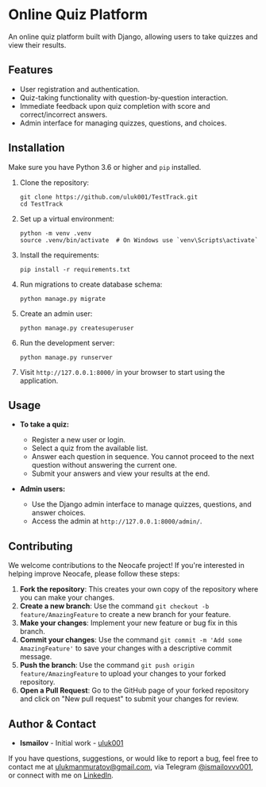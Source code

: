 
# Online Quiz Platform

An online quiz platform built with Django, allowing users to take quizzes and view their results. 

## Features

- User registration and authentication.
- Quiz-taking functionality with question-by-question interaction.
- Immediate feedback upon quiz completion with score and correct/incorrect answers.
- Admin interface for managing quizzes, questions, and choices.

## Installation

Make sure you have Python 3.6 or higher and `pip` installed. 

1. Clone the repository:
   ```
   git clone https://github.com/uluk001/TestTrack.git
   cd TestTrack
   ```

2. Set up a virtual environment:
   ```
   python -m venv .venv
   source .venv/bin/activate  # On Windows use `venv\Scripts\activate`
   ```

3. Install the requirements:
   ```
   pip install -r requirements.txt
   ```

4. Run migrations to create database schema:
   ```
   python manage.py migrate
   ```

5. Create an admin user:
   ```
   python manage.py createsuperuser
   ```

6. Run the development server:
   ```
   python manage.py runserver
   ```

7. Visit `http://127.0.0.1:8000/` in your browser to start using the application.

## Usage

- **To take a quiz:**
  - Register a new user or login.
  - Select a quiz from the available list.
  - Answer each question in sequence. You cannot proceed to the next question without answering the current one.
  - Submit your answers and view your results at the end.

- **Admin users:**
  - Use the Django admin interface to manage quizzes, questions, and answer choices.
  - Access the admin at `http://127.0.0.1:8000/admin/`.


## Contributing

We welcome contributions to the Neocafe project! If you're interested in helping improve Neocafe, please follow these steps:

1. **Fork the repository**: This creates your own copy of the repository where you can make your changes.
2. **Create a new branch**: Use the command `git checkout -b feature/AmazingFeature` to create a new branch for your feature.
3. **Make your changes**: Implement your new feature or bug fix in this branch.
4. **Commit your changes**: Use the command `git commit -m 'Add some AmazingFeature'` to save your changes with a descriptive commit message.
5. **Push the branch**: Use the command `git push origin feature/AmazingFeature` to upload your changes to your forked repository.
6. **Open a Pull Request**: Go to the GitHub page of your forked repository and click on "New pull request" to submit your changes for review.

## Author & Contact

- **Ismailov** - Initial work - [uluk001](https://github.com/uluk001)

If you have questions, suggestions, or would like to report a bug, feel free to contact me at [ulukmanmuratov@gmail.com](mailto:ulukmanmuratov@gmail.com), via Telegram [@ismailovvv001](https://t.me/ismailovvv001), or connect with me on [LinkedIn](https://www.linkedin.com/in/ismailov-uluk-92784a233/).